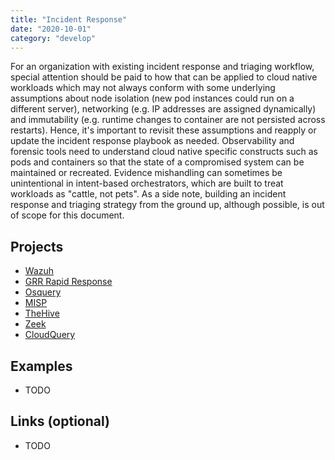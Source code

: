 ```yaml
---
title: "Incident Response"
date: "2020-10-01"
category: "develop"
---
```


For an organization with existing incident response and triaging workflow, special attention should be paid to how that can be applied to cloud native workloads which may not always conform with some underlying assumptions about node isolation (new pod instances could run on a different server), networking (e.g. IP addresses are assigned dynamically) and immutability (e.g. runtime changes to container are not persisted across restarts). Hence, it's important to revisit these assumptions and reapply or update the incident response playbook as needed. Observability and forensic tools need to understand cloud native specific constructs such as pods and containers so that the state of a compromised system can be maintained or recreated. Evidence mishandling can sometimes be unintentional in intent-based orchestrators, which are built to treat workloads as "cattle, not pets". As a side note, building an incident response and triaging strategy from the ground up, although possible, is out of scope for this document.

## Projects
- [Wazuh](https://wazuh.com/)
- [GRR Rapid Response](https://github.com/google/grr)
- [Osquery](https://osquery.io/)
- [MISP](https://www.misp-project.org/)
- [TheHive](https://thehive-project.org/)
- [Zeek](https://www.zeek.org/)
- [CloudQuery](https://github.com/cloudquery/cloudquery)

<!---
Commercial Projects (optional)
Carbon Black
JupiterOne (http://jupiterone.com/)
Sysdig Secure 3.0 https://sysdig.com/blog/sysdig-secure-3-0/
Rapid7 (InsightIDR, DivvyCloud kAudit)
Trend Micro Workload Security (https://www.trendmicro.com/en_ca/business/products/hybrid-cloud/cloud-one-workload-security.html)
-->

## Examples
- TODO

## Links (optional)
- TODO
